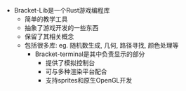 - Bracket-Lib是一个Rust游戏编程库
  - 简单的教学工具
  - 抽象了游戏开发的一些东西
  - 保留了其相关概念
  - 包括很多库: eg. 随机数生成, 几何, 路径寻找, 颜色处理等
    - Bracket-terminal是其中负责显示的部分
      - 提供了模拟控制台
      - 可与多种渲染平台配合
      - 支持sprites和原生OpenGL开发